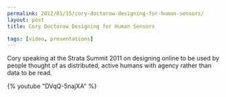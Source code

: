 ```yaml
---
permalink: 2012/01/15/cory-doctorow-designing-for-human-sensors/
layout: post
title: Cory Doctorow Designing for Human Sensors

tags: [video, presentations]
---
```


Cory speaking at the Strata Summit 2011 on designing online to be used by people thought of as distributed, active humans with agency rather than data to be read.

{% youtube "DVqQ-5najXA" %}
